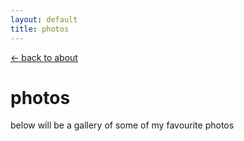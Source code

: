 ```yaml
---
layout: default
title: photos
---
```


<a href="/">← back to about</a>

# photos

below will be a gallery of some of my favourite photos